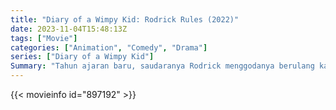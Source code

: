 ```yaml
---
title: "Diary of a Wimpy Kid: Rodrick Rules (2022)"
date: 2023-11-04T15:48:13Z
tags: ["Movie"]
categories: ["Animation", "Comedy", "Drama"]
series: ["Diary of a Wimpy Kid"]
Summary: "Tahun ajaran baru, saudaranya Rodrick menggodanya berulang kali. Akankah Greg berhasil akur dengannya? Atau akankah sebuah rahasia menghancurkan segalanya?"
---
```


<mux-player stream-type="on-demand"
src="https://kp3d-my.sharepoint.com/personal/ryoo_kp3d_onmicrosoft_com/_layouts/15/download.aspx?share=Eb5EVwLgcz5OsZTrTNw9nbcBFEPlJOZsffvOKA7ys2TIKw" prefer-playback="mse" controls>

</mux-player>


{{< movieinfo id="897192" >}}

<script src="https://cdn.jsdelivr.net/npm/@mux/mux-player"></script>

 <script type="application/ld+json ">
{
"@context": "https://schema.org/",
"@type": "VideoObject",
"name": "Diary of a Wimpy Kid: Rodrick Rules",
"contentUrl": "https://stream.mux.com/qrnOUIVZ00B00toztfaSRfHcK02Rtn537Pw7jh1blL1dAc.m3u8",
"thumbnailUrl": "https://www.themoviedb.org/t/p/original/eZJwFeoopPvmhZYAqchs7CGEqpr.jpg?width=314&fit_mode=preserve&time=25",
"uploadDate": "2023-11-04T15:48:13Z",
}

</script>